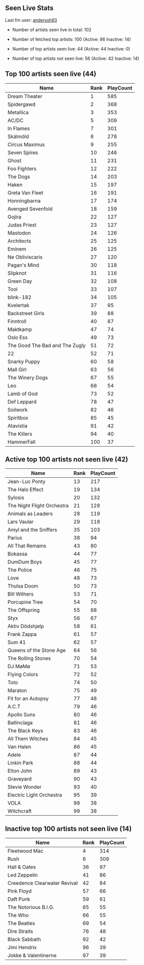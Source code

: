## Seen Live Stats

Last.fm user: [anderssh93](https://www.last.fm/user/anderssh93)

- Number of artists seen live in total: 102

- Number of fetched top artists: 100 (Active: 86 Inactive: 14)

- Number of top artists seen live: 44 (Active: 44 Inactive: 0)

- Number of top artists not seen live: 56 (Active: 42 Inactive: 14)

## Top 100 artists seen live (44)

Name                           | Rank | PlayCount
------------------------------ | ---- | ---------
Dream Theater                  | 1    | 585      
Spidergawd                     | 2    | 368      
Metallica                      | 3    | 353      
AC/DC                          | 5    | 309      
In Flames                      | 7    | 301      
Skálmöld                       | 8    | 278      
Circus Maximus                 | 9    | 255      
Seven Spires                   | 10   | 246      
Ghost                          | 11   | 231      
Foo Fighters                   | 12   | 222      
The Dogs                       | 14   | 203      
Haken                          | 15   | 197      
Greta Van Fleet                | 16   | 191      
Honningbarna                   | 17   | 174      
Avenged Sevenfold              | 18   | 159      
Gojira                         | 22   | 127      
Judas Priest                   | 23   | 127      
Mastodon                       | 24   | 126      
Architects                     | 25   | 125      
Eminem                         | 26   | 125      
Ne Obliviscaris                | 27   | 120      
Pagan's Mind                   | 30   | 118      
Slipknot                       | 31   | 116      
Green Day                      | 32   | 108      
Tool                           | 33   | 107      
blink-182                      | 34   | 105      
Kvelertak                      | 37   | 95       
Backstreet Girls               | 39   | 88       
Finntroll                      | 40   | 87       
Maktkamp                       | 47   | 74       
Oslo Ess                       | 49   | 73       
The Good The Bad and The Zugly | 51   | 72       
22                             | 52   | 71       
Snarky Puppy                   | 60   | 58       
Mall Girl                      | 63   | 56       
The Winery Dogs                | 67   | 55       
Leo                            | 68   | 54       
Lamb of God                    | 73   | 52       
Def Leppard                    | 78   | 47       
Soilwork                       | 82   | 46       
Spiritbox                      | 85   | 45       
Atavistia                      | 91   | 42       
The Killers                    | 94   | 40       
HammerFall                     | 100  | 37       

## Active top 100 artists not seen live (42)

Name                       | Rank | PlayCount
-------------------------- | ---- | ---------
Jean-Luc Ponty             | 13   | 217      
The Halo Effect            | 19   | 134      
Sylosis                    | 20   | 132      
The Night Flight Orchestra | 21   | 128      
Animals as Leaders         | 28   | 119      
Lars Vaular                | 29   | 118      
Amyl and the Sniffers      | 35   | 103      
Parius                     | 38   | 94       
All That Remains           | 43   | 80       
Bokassa                    | 44   | 77       
DumDum Boys                | 45   | 77       
The Police                 | 46   | 75       
Love                       | 48   | 73       
Thulsa Doom                | 50   | 73       
Bill Withers               | 53   | 71       
Porcupine Tree             | 54   | 70       
The Offspring              | 55   | 68       
Styx                       | 56   | 67       
Aktiv Dödshjelp            | 58   | 61       
Frank Zappa                | 61   | 57       
Sum 41                     | 62   | 57       
Queens of the Stone Age    | 64   | 56       
The Rolling Stones         | 70   | 54       
DJ MøMø                    | 71   | 53       
Flying Colors              | 72   | 52       
Toto                       | 74   | 50       
Maraton                    | 75   | 49       
Fit for an Autopsy         | 77   | 48       
A.C.T                      | 79   | 46       
Apollo Suns                | 80   | 46       
Ballinciaga                | 81   | 46       
The Black Keys             | 83   | 46       
All Them Witches           | 84   | 45       
Van Halen                  | 86   | 45       
Adele                      | 87   | 44       
Linkin Park                | 88   | 44       
Elton John                 | 89   | 43       
Graveyard                  | 90   | 43       
Stevie Wonder              | 93   | 40       
Electric Light Orchestra   | 95   | 39       
VOLA                       | 98   | 38       
Witchcraft                 | 99   | 38       

## Inactive top 100 artists not seen live (14)

Name                         | Rank | PlayCount
---------------------------- | ---- | ---------
Fleetwood Mac                | 4    | 314      
Rush                         | 6    | 309      
Hall & Oates                 | 36   | 97       
Led Zeppelin                 | 41   | 86       
Creedence Clearwater Revival | 42   | 84       
Pink Floyd                   | 57   | 66       
Daft Punk                    | 59   | 61       
The Notorious B.I.G.         | 65   | 55       
The Who                      | 66   | 55       
The Beatles                  | 69   | 54       
Dire Straits                 | 76   | 48       
Black Sabbath                | 92   | 42       
Jimi Hendrix                 | 96   | 39       
Jokke & Valentinerne         | 97   | 39       
